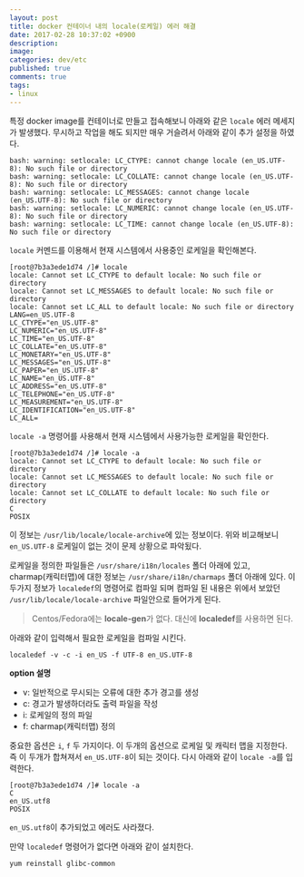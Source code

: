 ```yaml
---
layout: post
title: docker 컨테이너 내의 locale(로케일) 에러 해결
date: 2017-02-28 10:37:02 +0900
description: 
image: 
categories: dev/etc
published: true
comments: true
tags:
- linux
---
```


특정 docker image를 컨테이너로 만들고 접속해보니 아래와 같은 `locale` 에러 메세지가 발생했다. 무시하고 작업을 해도 되지만 매우 거슬려서 아래와 같이 추가 설정을 하였다.

```
bash: warning: setlocale: LC_CTYPE: cannot change locale (en_US.UTF-8): No such file or directory
bash: warning: setlocale: LC_COLLATE: cannot change locale (en_US.UTF-8): No such file or directory
bash: warning: setlocale: LC_MESSAGES: cannot change locale (en_US.UTF-8): No such file or directory
bash: warning: setlocale: LC_NUMERIC: cannot change locale (en_US.UTF-8): No such file or directory
bash: warning: setlocale: LC_TIME: cannot change locale (en_US.UTF-8): No such file or directory
```

`locale` 커멘드를 이용해서 현재 시스템에서 사용중인 로케일을 확인해본다.

```
[root@7b3a3ede1d74 /]# locale
locale: Cannot set LC_CTYPE to default locale: No such file or directory
locale: Cannot set LC_MESSAGES to default locale: No such file or directory
locale: Cannot set LC_ALL to default locale: No such file or directory
LANG=en_US.UTF-8
LC_CTYPE="en_US.UTF-8"
LC_NUMERIC="en_US.UTF-8"
LC_TIME="en_US.UTF-8"
LC_COLLATE="en_US.UTF-8"
LC_MONETARY="en_US.UTF-8"
LC_MESSAGES="en_US.UTF-8"
LC_PAPER="en_US.UTF-8"
LC_NAME="en_US.UTF-8"
LC_ADDRESS="en_US.UTF-8"
LC_TELEPHONE="en_US.UTF-8"
LC_MEASUREMENT="en_US.UTF-8"
LC_IDENTIFICATION="en_US.UTF-8"
LC_ALL=
```

`locale -a` 명령어를 사용해서 현재 시스템에서 사용가능한 로케일을 확인한다. 

```
[root@7b3a3ede1d74 /]# locale -a
locale: Cannot set LC_CTYPE to default locale: No such file or directory
locale: Cannot set LC_MESSAGES to default locale: No such file or directory
locale: Cannot set LC_COLLATE to default locale: No such file or directory
C
POSIX
```

이 정보는 `/usr/lib/locale/locale-archive`에 있는 정보이다. 위와 비교해보니 `en_US.UTF-8` 로케일이 없는 것이 문제 상황으로 파악됬다.

로케일을 정의한 파일들은 `/usr/share/i18n/locales` 폴더 아래에 있고, charmap(캐릭터맵)에 대한 정보는 `/usr/share/i18n/charmaps` 폴더 아래에 있다. 이 두가지 정보가 `localedef`의 명령어로 컴파일 되며 컴파일 된 내용은 위에서 보았던 `/usr/lib/locale/locale-archive` 파일안으로 들어가게 된다. 

> Centos/Fedora에는 **locale-gen**가 없다. 대신에 **localedef**를 사용하면 된다.

아래와 같이 입력해서 필요한 로케일을 컴파일 시킨다.

```
localedef -v -c -i en_US -f UTF-8 en_US.UTF-8
```

**option 설명**
- v: 일반적으로 무시되는 오류에 대한 추가 경고를 생성
- c: 경고가 발생하더라도 출력 파일을 작성
- i: 로케일의 정의 파일
- f: charmap(캐릭터맵) 정의

중요한 옵션은 `i`, `f` 두 가지이다. 이 두개의 옵션으로 로케일 및 캐릭터 맵을 지정한다. 즉 이 두개가 합쳐져서 `en_US.UTF-8`이 되는 것이다. 다시 아래와 같이 `locale -a`를 입력한다.

```
[root@7b3a3ede1d74 /]# locale -a
C
en_US.utf8
POSIX
```

`en_US.utf8`이 추가되었고 에러도 사라졌다.

만약 `localedef` 명령어가 없다면 아래와 같이 설치한다.

```
yum reinstall glibc-common
```